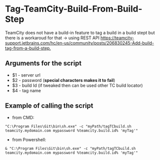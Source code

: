 # Tag-TeamCity-Build-From-Build-Step

TeamCity does not have a build-in feature to tag a build in a build stept but there is a workaroud for that -> using REST API <https://teamcity-support.jetbrains.com/hc/en-us/community/posts/206830245-Add-build-tag-from-a-build-step.>

## Arguments for the script

- $1 - server url
- $2 - password (**special characters makes it to fail**)
- $3 - build Id (if tweaked then can be used other TC build locator)
- $4 - tag name

## Example of calling the script

- from CMD: 
```
"C:\Program Files\Git\bin\sh.exe" -c "myPath/tagTCbuild.sh teamcity.mydomain.com mypassword %teamcity.build.id% 'myTag'"
```
- from Powershell: 
```
& "C:\Program Files\Git\bin\sh.exe" -c "myPath/tagTCbuild.sh teamcity.mydomain.com mypassword %teamcity.build.id% 'myTag'"
```
